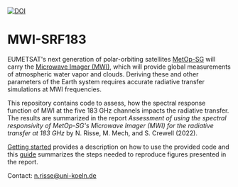 [![DOI](https://zenodo.org/badge/DOI/10.5281/zenodo.7139121.svg)](https://doi.org/10.5281/zenodo.7139121)

# MWI-SRF183
EUMETSAT's next generation of polar-orbiting 
satellites [MetOp-SG](https://www.eumetsat.int/metop-sg) will carry the 
[Microwave Imager (MWI)](https://www.eumetsat.int/eps-sg-microwave-imager),
which will provide global measurements of atmospheric water vapor and clouds.
Deriving these and other parameters of the Earth system requires accurate 
radiative transfer simulations at MWI frequencies.

This repository contains code to assess, how the spectral response function of 
MWI at the five 183 GHz channels impacts the radiative transfer. The results
are summarized in the report 
*Assessment of using the spectral responsivity of MetOp-SG's Microwave Imager (MWI) for the radiative transfer at 183 GHz* 
by N. Risse, M. Mech, and S. Crewell (2022). 

[Getting started](docs/usage.md) provides a 
description on how to use the provided code and this 
[guide](docs/reproduce_plots.md) summarizes the steps needed to reproduce 
figures presented in the report.

Contact: n.risse@uni-koeln.de
